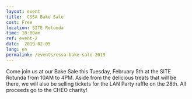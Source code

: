 ```yaml
---
layout: event
title:  CSSA Bake Sale
cost: Free
location: SITE Rotunda
time: 10:00am
ref: event-2
date:  2019-02-05
lang: en
permalink: /events/cssa-bake-sale-2019
---
```


Come join us at our Bake Sale this Tuesday, February 5th at the SITE Rotunda from 10AM to 4PM. Aside from the delicious treats that will be there, we will also be selling tickets for the LAN Party raffle on the 28th.
All proceeds go to the CHEO charity!
